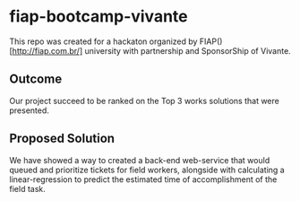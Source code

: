 # fiap-bootcamp-vivante
This repo was created for a hackaton organized by FIAP()[http://fiap.com.br/] university with partnership and SponsorShip of Vivante.

## Outcome
Our project succeed to be ranked on the Top 3 works solutions that were presented.

## Proposed Solution
We have showed a way to created a back-end web-service that would queued and prioritize tickets for field workers, alongside with calculating a linear-regression to predict the estimated time of accomplishment of the field task.
